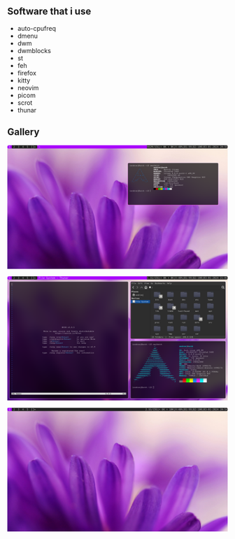 ## Software that i use 

- auto-cpufreq
- dmenu
- dwm
- dwmblocks
- st
- feh
- firefox
- kitty
- neovim
- picom
- scrot
- thunar

## Gallery

![Screenshot 1](https://github.com/Andrzej124/dotfiles/blob/main/gallery/2024-01-03-205550_1920x1080_scrot.png)

![Screenshot 2](https://github.com/Andrzej124/dotfiles/blob/main/gallery/2024-01-03-210120_1920x1080_scrot.png)

![Screenshot 3](https://github.com/Andrzej124/dotfiles/blob/main/gallery/2024-01-03-205449_1920x1080_scrot.png)
